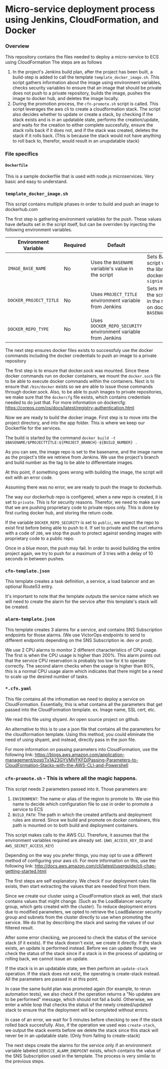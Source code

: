 # Micro-service deployment process using Jenkins, CloudFormation, and Docker

### Overview

This repository contains the files needed to deploy a micro-service to ECS using CloudFormation
The steps are as follows

1. In the project's Jenkins build plan, after the project has been built, a build-step is added to call the template `template_docker_image.sh`. This script gathers information about the image using environment variables, checks security variables to ensure that an image that should be private does not push to a private repository, builds the image, pushes the image to docker hub, and deletes the image locally.
2. During the promotion process, the `cfn-promote.sh` script is called. This script leverages the aws cli to create a cloudformation stack. The script also decides whether to update or create a stack, by checking if the stack exists and is in an updatable state, performs the creation/update, and waits for the creation to either complete succesfully, ensure the stack rolls back if it does not, and if the stack was created, deletes the stack if it rolls back. (This is because the stack would not have anything to roll back to, therefor, would result in an unupdatable stack)

### File specifics

#### `Dockerfile`

This is a sample dockerfile that is used with node.js microservices. Very basic and easy to understand.

### `template_docker_image.sh`

This script contains multiple phases in order to build and push an image to dockerhub.com

The first step is gathering environment variables for the push. These values have defaults set in the script itself, but can be overriden by injecting the following environment variables.

| Environment Variable | Required | Default                                                     | Usage                                                                                                         |
|----------------------|----------|-------------------------------------------------------------|---------------------------------------------------------------------------------------------------------------|
| `IMAGE_BASE_NAME`      | No       | Uses the `BASENAME` variable's  value in the script           | Sets BASENAME in the script which is used for the library name on dockerhub. e.g. `signiant/PROJECT_TITLE`    |
| `DOCKER_PROJECT_TITLE` | No       | Uses `PROJECT_TITLE` environment variable from Jenkins        | Sets `PROJECT_TITLE` in the script which is used in the repository name on dockerhub. e.g. `BASENAME/someProject` |
| `DOCKER_REPO_TYPE`     | No       | Uses `DOCKER_REPO_SECURITY` environment variable from Jenkins |                                                                                                               |

The next step ensures docker files exists to successfuly use the docker commands including the docker credentials to push an image to a private repository

The first step is to ensure that docker.sock was mounted. Since these docker commands run on docker containers, we mount the `docker.sock` file to be able to execute docker commands within the containers.
Next is to ensure that `/bin/docker` exists so we are able to issue those commands through docker.sock. Also, to be able to push images to private repositories, we make sure that the `dockercfg` file exists, which contains credentials needed to do just that.
For more information on dockercfg: https://coreos.com/os/docs/latest/registry-authentication.html

Now we are ready to build the docker image. First step is to move into the project directory, and into the app folder. This is where we keep our Dockerfile for the services.

The build is started by the command `docker build -t $BASENAME/$PROJECTTITLE:${PROJECT_BRANCH}-${BUILD_NUMBER} .` 

As you can see, the image repo is set to the basename, and the image name as the project's title we retrieve from Jenkins. We use the project's branch and build number as the tag to be able to differentiate images.

At this point, if something goes wrong with building the image, the script will exit with an error code.

Assuming there was no error, we are ready to push the image to dockerhub.

The way our dockerhub repo is configered, when a new repo is created, it is set to `private`. This is for security reasons. Therefor, we need to make sure that we are pushing proprietary code to private repos only. This is done by first curling docker hub, and storing the return code.

If the variable `DOCKER_REPO_SECURITY` is set to `public`, we expect the repo to exist first before being able to push to it. If set to private and the curl returns with a code of `200`, we stop the push to protect against sending images with proprietary code to a public repo.

Once in a blue moon, the push may fail. In order to avoid building the entire project again, we try to push for a maximum of 3 tries with a delay of 10 seconds in between pushes.

### `cfn-template.json`

This template creates a task definition, a service, a load balancer and an optional Route53 entry. 

It's important to note that the template outputs the service name which we will need to create the alarm for the service after this template's stack will be created.

### `alarm-template.json`

This template creates 3 alarms for a service, and contains SNS Subscription endpoints for those alarms. (We use VictorOps endpoints to send to different endpoints depending on the SNS Subscription ie. dev or prod).

We use 2 CPU alarms to monitor 2 different characteristics of CPU usage. The first is when the CPU usage is higher than 200%. This alarm points out that the service CPU reservation is probably too low for it to operate correctly. The second alarm checks when the usage is higher than 80%, this is a normal CPU usage alarm which indicates that there might be a need to scale up the desired number of tasks.

### `*.cfn.yaml`

This file contains all the infromation we need to deploy a service on CloudFormation. Essentially, this is what contains all the parameters that get passed into the CloudFormation template. ex. Image name, SSL cert, etc.

We read this file using shyaml. An open source project on github.

An alternative to this is to use a json file that contains all the parameters for the cloudformation template. Using this method, you could eliminate the need of using shyaml, and instead, directly pass in the json file.

For more information on passing parameters into CloudFormation, use the following link:
https://blogs.aws.amazon.com/application-management/post/Tx1A23GYVMVFKFD/Passing-Parameters-to-CloudFormation-Stacks-with-the-AWS-CLI-and-Powershell

### `cfn-promote.sh` - This is where all the magic happens. 

This script needs 2 parameters passed into it. Those parameters are:
1. `ENVIRONMENT`: The name or alias of the region to promote to. We use this name to decide which configuration file to use in order to promote a service to ECS
2. `BUILD_PATH`: The path in which the created artifacts and deployment rules are stored. Since we build and promote on docker containers, this path is mounted on to both build and deployment containers.

This script makes calls to the AWS CLI. Therefore, it assumes that the environment variables required are already set. (`AWS_ACCESS_KEY_ID` and `AWS_SECRET_ACCESS_KEY`)

Depending on the way you prefer things, you may opt to use a different method of configuring your aws cli. For more informaiton on this, use the following link:
http://docs.aws.amazon.com/cli/latest/userguide/cli-chap-getting-started.html

The first steps are self explanatory. We check if our deployment rules file exists, then start extracting the values that are needed first from them.

Since we create our cluster using a CloudFormation stack as well, that stack contains values that might change. (Such as the LoadBalancer security group, which gets created with the cluster). To reduce deployment errors due to modified parameters, we opted to retrieve the LoadBalancer security group and subnets from the cluster directly to use when promoting the service. We do that by describing the stack and saving the values of our filtered result. 

After some error checking, we proceed to check the status of the service stack (if it exists). If the stack doesn't exist, we create it directly. If the stack exists, an update is performed instead. Before we can update though, we check the status of the stack since if a stack is in the process of updating or rolling back, we cannot issue an update. 

If the stack is in an updatable state, we then perform an `update-stack` operation. If the stack does not exist, the operating is create-stack instead. All the parameters are passed in at this point.

In case the same build plan was promoted again (for example, to rerun automation tests), we also check if the operation returns a "No updates are to be performed" message, which should not fail a build. Otherwise, we enter a while loop that checks the status of the newly created/updated stack to ensure that the deployment will be completed without errors.

In case of an error, we wait for 5 minutes before checking to see if the stack rolled back succesfully. Also, if the operation we used was `create-stack`, we output the stack events before we delete the stack since this stack will never be in an updatable state. (Only from failing to create-stack)

The next steps create the alarms for the service only if an environment variable labeled `SERVICE_ALARM_ENDPOINT` exists, which contains the value of the SNS Subscription used in the template. The process is very similar to the previous steps. 

